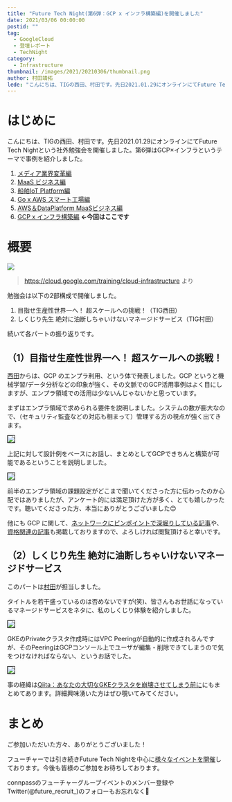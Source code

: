 ```yaml
---
title: "Future Tech Night(第6弾：GCP x インフラ構築編)を開催しました"
date: 2021/03/06 00:00:00
postid: ""
tag:
  - GoogleCloud
  - 登壇レポート
  - TechNight
category:
  - Infrastructure
thumbnail: /images/2021/20210306/thumbnail.png
author: 村田靖拓
lede: "こんにちは、TIGの西田、村田です。先日2021.01.29にオンラインにてFuture Tech Nightという社外勉強会を開催しました。第6弾はGCP×インフラというテーマで事例を紹介しました。1. [メディア業界変革編]2. [MaaS ビジネス編]3. [船舶IoT Platform編]"
---
```


# はじめに

こんにちは、TIGの西田、村田です。先日2021.01.29にオンラインにてFuture Tech Nightという社外勉強会を開催しました。第6弾はGCP×インフラというテーマで事例を紹介しました。

1. [メディア業界変革編](https://future.connpass.com/event/177093/)
2. [MaaS ビジネス編](https://future.connpass.com/event/179387/)
3. [船舶IoT Platform編](https://future.connpass.com/event/185051/)
4. [Go x AWS スマート工場編](https://future.connpass.com/event/188742/)
5. [AWS＆DataPlatform MaaSビジネス編](https://future.connpass.com/event/195568/)
6. [GCP x インフラ構築編](https://future.connpass.com/event/201478/) **←今回はここです**

# 概要

<img src="/images/2021/20210306/hero-cloud-infrastructure.png" loading="lazy">

> https://cloud.google.com/training/cloud-infrastructure より

勉強会は以下の2部構成で開催しました。

1. 目指せ生産性世界一へ！ 超スケールへの挑戦！（TIG西田）
2. しくじり先生 絶対に油断しちゃいけないマネージドサービス（TIG村田）

続いて各パートの振り返りです。

## （1）目指せ生産性世界一へ！ 超スケールへの挑戦！

[西田](/authors/%E8%A5%BF%E7%94%B0%E5%A5%BD%E5%AD%9D/)からは、GCP のエンプラ利用、という体で発表しました。GCP というと機械学習/データ分析などの印象が強く、その文脈でのGCP活用事例はよく目にしますが、エンプラ領域での活用は少ないんじゃないかと思っています。

まずはエンプラ領域で求められる要件を説明しました。システムの数が膨大なので、（セキュリティ監査などの対応も相まって）管理する方の視点が強く出てきます。

<img src="/images/2021/20210306/2021-03-10_103811.png" style="border:solid 1px #000000" loading="lazy">

上記に対して設計例をベースにお話し、まとめとしてGCPできちんと構築が可能であるということを説明しました。

<img src="/images/2021/20210306/2021-03-10_103053.png" style="border:solid 1px #000000" loading="lazy">

前半のエンプラ領域の課題設定がどこまで聞いてくださった方に伝わったのか心配ではありましたが、アンケート的には満足頂けた方が多く、とても嬉しかったです。聴いてくださった方、本当にありがとうございました:blush:

他にも GCP に関して、[ネットワークにピンポイントで深堀りしている記事](/articles/20200813/)や、[資格関連の記事](/articles/20200902/)も掲載しておりますので、よろしければ閲覧頂けると幸いです。

## （2）しくじり先生 絶対に油断しちゃいけないマネージドサービス

このパートは[村田](/authors/%E6%9D%91%E7%94%B0%E9%9D%96%E6%8B%93/)が担当しました。

タイトルを若干盛っているのは否めないですが(笑)、皆さんもお世話になっているマネージドサービスをネタに、私のしくじり体験を紹介しました。

<img src="/images/2021/20210306/image.png" style="border:solid 1px #000000" loading="lazy">

GKEのPrivateクラスタ作成時にはVPC Peeringが自動的に作成されるんですが、そのPeeringはGCPコンソール上でユーザが編集・削除できてしまうので気をつけなければならない、というお話でした。

<img src="/images/2021/20210306/image_2.png" style="border:solid 1px #000000" loading="lazy">

事の経緯は[Qiita：あなたの大切なGKEクラスタを崩壊させてしまう前に](https://qiita.com/famipapamart/items/1a207f90d7dd9ec85d5d)にもまとめてあります。詳細興味湧いた方はぜひ覗いてみてください。

# まとめ

ご参加いただいた方々、ありがとうございました！

フューチャーでは引き続きFuture Tech Nightを中心に[様々なイベントを開催](https://future.connpass.com/)しております。今後も皆様のご参加をお待ちしております。

connpassのフューチャーグループイベントのメンバー登録やTwitter(@future_recruit_)のフォローもお忘れなく📝

